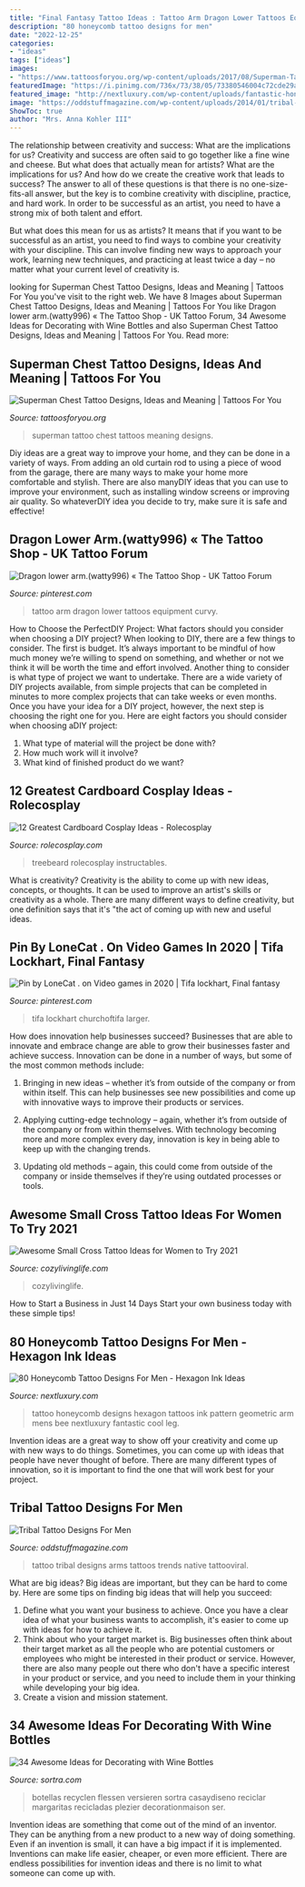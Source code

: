 ```yaml
---
title: "Final Fantasy Tattoo Ideas : Tattoo Arm Dragon Lower Tattoos Equipment Curvy"
description: "80 honeycomb tattoo designs for men"
date: "2022-12-25"
categories:
- "ideas"
tags: ["ideas"]
images:
- "https://www.tattoosforyou.org/wp-content/uploads/2017/08/Superman-Tattoo-on-Chest-224x300.jpg"
featuredImage: "https://i.pinimg.com/736x/73/38/05/73380546004c72cde29a16e31b75e307--tattoo-forum-dragons.jpg"
featured_image: "http://nextluxury.com/wp-content/uploads/fantastic-honeycomb-tattoo-mens-full-sleeves.jpg"
image: "https://oddstuffmagazine.com/wp-content/uploads/2014/01/tribal-tattoo-designs-for-arms-13.jpg"
ShowToc: true
author: "Mrs. Anna Kohler III"
---
```



The relationship between creativity and success: What are the implications for us?
Creativity and success are often said to go together like a fine wine and cheese. But what does that actually mean for artists? What are the implications for us? And how do we create the creative work that leads to success?
The answer to all of these questions is that there is no one-size-fits-all answer, but the key is to combine creativity with discipline, practice, and hard work. In order to be successful as an artist, you need to have a strong mix of both talent and effort.

But what does this mean for us as artists? It means that if you want to be successful as an artist, you need to find ways to combine your creativity with your discipline. This can involve finding new ways to approach your work, learning new techniques, and practicing at least twice a day – no matter what your current level of creativity is.

	

		
looking for Superman Chest Tattoo Designs, Ideas and Meaning | Tattoos For You you've visit to the right web. We have 8 Images about Superman Chest Tattoo Designs, Ideas and Meaning | Tattoos For You like Dragon lower arm.(watty996) « The Tattoo Shop - UK Tattoo Forum, 34 Awesome Ideas for Decorating with Wine Bottles and also Superman Chest Tattoo Designs, Ideas and Meaning | Tattoos For You. Read more:
		
    
## Superman Chest Tattoo Designs, Ideas And Meaning | Tattoos For You

<img loading=lazy src="https://www.tattoosforyou.org/wp-content/uploads/2017/08/Superman-Tattoo-on-Chest-224x300.jpg" onerror="this.onerror=null;this.src='https://tse1.mm.bing.net/th?id=OIP._f11qQe-0e6Bg4QAIbiUtQAAAA&amp;pid=15.1';" alt="Superman Chest Tattoo Designs, Ideas and Meaning | Tattoos For You">

_Source: tattoosforyou.org_

>superman tattoo chest tattoos meaning designs. 

	

Diy ideas are a great way to improve your home, and they can be done in a variety of ways. From adding an old curtain rod to using a piece of wood from the garage, there are many ways to make your home more comfortable and stylish. There are also manyDIY ideas that you can use to improve your environment, such as installing window screens or improving air quality. So whateverDIY idea you decide to try, make sure it is safe and effective!

    
## Dragon Lower Arm.(watty996) « The Tattoo Shop - UK Tattoo Forum

<img loading=lazy src="https://i.pinimg.com/736x/73/38/05/73380546004c72cde29a16e31b75e307--tattoo-forum-dragons.jpg" onerror="this.onerror=null;this.src='https://tse3.mm.bing.net/th?id=OIP.1Kv4mBw9HonlvKF6GioOGgHaJ3&amp;pid=15.1';" alt="Dragon lower arm.(watty996) « The Tattoo Shop - UK Tattoo Forum">

_Source: pinterest.com_

>tattoo arm dragon lower tattoos equipment curvy. 

	

How to Choose the PerfectDIY Project: What factors should you consider when choosing a DIY project?
When looking to DIY, there are a few things to consider. The first is budget. It’s always important to be mindful of how much money we’re willing to spend on something, and whether or not we think it will be worth the time and effort involved. Another thing to consider is what type of project we want to undertake. There are a wide variety of DIY projects available, from simple projects that can be completed in minutes to more complex projects that can take weeks or even months. Once you have your idea for a DIY project, however, the next step is choosing the right one for you. Here are eight factors you should consider when choosing aDIY project: 
1) What type of material will the project be done with?
2) How much work will it involve?
3) What kind of finished product do we want?

    
## 12 Greatest Cardboard Cosplay Ideas - Rolecosplay

<img loading=lazy src="https://www.rolecosplay.com/blog/wp-content/uploads/2016/02/97626c28193a81533b32c021ba6d1b6c-1.jpg" onerror="this.onerror=null;this.src='https://tse3.mm.bing.net/th?id=OIP.zDvIWviMm78jfgMfYdXzKAHaLG&amp;pid=15.1';" alt="12 Greatest Cardboard Cosplay Ideas - Rolecosplay">

_Source: rolecosplay.com_

>treebeard rolecosplay instructables. 

	

What is creativity?
Creativity is the ability to come up with new ideas, concepts, or thoughts. It can be used to improve an artist's skills or creativity as a whole. There are many different ways to define creativity, but one definition says that it's "the act of coming up with new and useful ideas.

    
## Pin By LoneCat . On Video Games In 2020 | Tifa Lockhart, Final Fantasy

<img loading=lazy src="https://i.pinimg.com/736x/64/e1/67/64e1677954263dd77832ae85a558353d.jpg" onerror="this.onerror=null;this.src='https://tse1.mm.bing.net/th?id=OIP.k4GAjRPZCBBjDO_oIcXA2QHaLt&amp;pid=15.1';" alt="Pin by LoneCat . on Video games in 2020 | Tifa lockhart, Final fantasy">

_Source: pinterest.com_

>tifa lockhart churchoftifa larger. 

	

How does innovation help businesses succeed?
Businesses that are able to innovate and embrace change are able to grow their businesses faster and achieve success. Innovation can be done in a number of ways, but some of the most common methods include:
1. Bringing in new ideas – whether it’s from outside of the company or from within itself. This can help businesses see new possibilities and come up with innovative ways to improve their products or services.

2. Applying cutting-edge technology – again, whether it’s from outside of the company or from within themselves. With technology becoming more and more complex every day, innovation is key in being able to keep up with the changing trends.

3. Updating old methods – again, this could come from outside of the company or inside themselves if they’re using outdated processes or tools.

    
## Awesome Small Cross Tattoo Ideas For Women To Try 2021

<img loading=lazy src="https://cozylivinglife.com/wp-content/uploads/2021/06/12-2.jpg" onerror="this.onerror=null;this.src='https://tse1.mm.bing.net/th?id=OIP.8xONKVH_nDS6sbGtzlbkNAHaLH&amp;pid=15.1';" alt="Awesome Small Cross Tattoo Ideas for Women to Try 2021">

_Source: cozylivinglife.com_

>cozylivinglife. 

	

How to Start a Business in Just 14 Days
Start your own business today with these simple tips!

    
## 80 Honeycomb Tattoo Designs For Men - Hexagon Ink Ideas

<img loading=lazy src="http://nextluxury.com/wp-content/uploads/fantastic-honeycomb-tattoo-mens-full-sleeves.jpg" onerror="this.onerror=null;this.src='https://tse4.mm.bing.net/th?id=OIP.-3Jgg_yca0LE_iMZP_f1IAAAAA&amp;pid=15.1';" alt="80 Honeycomb Tattoo Designs For Men - Hexagon Ink Ideas">

_Source: nextluxury.com_

>tattoo honeycomb designs hexagon tattoos ink pattern geometric arm mens bee nextluxury fantastic cool leg. 

	

Invention ideas are a great way to show off your creativity and come up with new ways to do things. Sometimes, you can come up with ideas that people have never thought of before. There are many different types of innovation, so it is important to find the one that will work best for your project.

    
## Tribal Tattoo Designs For Men

<img loading=lazy src="https://oddstuffmagazine.com/wp-content/uploads/2014/01/tribal-tattoo-designs-for-arms-13.jpg" onerror="this.onerror=null;this.src='https://tse2.mm.bing.net/th?id=OIP.9qPDk_vPz5pZxfQLlapAZwHaJ0&amp;pid=15.1';" alt="Tribal Tattoo Designs For Men">

_Source: oddstuffmagazine.com_

>tattoo tribal designs arms tattoos trends native tattooviral. 

	

What are big ideas?
Big ideas are important, but they can be hard to come by. Here are some tips on finding big ideas that will help you succeed: 
1. Define what you want your business to achieve. Once you have a clear idea of what your business wants to accomplish, it's easier to come up with ideas for how to achieve it. 
2. Think about who your target market is. Big businesses often think about their target market as all the people who are potential customers or employees who might be interested in their product or service. However, there are also many people out there who don't have a specific interest in your product or service, and you need to include them in your thinking while developing your big idea. 
3. Create a vision and mission statement.

    
## 34 Awesome Ideas For Decorating With Wine Bottles

<img loading=lazy src="https://www.sortra.com/wp-content/uploads/2014/08/wine-bottle-decoration01.jpg" onerror="this.onerror=null;this.src='https://tse4.mm.bing.net/th?id=OIP.8rfDceGRHog-DePydJCQawHaJ6&amp;pid=15.1';" alt="34 Awesome Ideas for Decorating with Wine Bottles">

_Source: sortra.com_

>botellas recyclen flessen versieren sortra casaydiseno reciclar margaritas recicladas plezier decorationmaison ser. 

	

Invention ideas are something that come out of the mind of an inventor. They can be anything from a new product to a new way of doing something. Even if an invention is small, it can have a big impact if it is implemented. Inventions can make life easier, cheaper, or even more efficient. There are endless possibilities for invention ideas and there is no limit to what someone can come up with.

